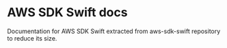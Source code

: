 # AWS SDK Swift docs
Documentation for AWS SDK Swift extracted from aws-sdk-swift repository to reduce its size.
